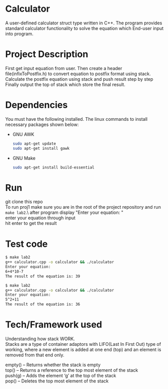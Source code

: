 # Calculator
A user-defined calculator struct type written in C++. The program provides standard calculator functionality to solve the equation which End-user input into program.

# Project Description
First get input equation from user. Then create a header file(infixToPostfix.h) to convert equation to postfix format using stack.\
Calculate the postfix equation using stack and push result step by step\
Finally output the top of stack which store the final result.

# Dependencies 

You must have the following installed. The linux commands to install necessary packages shown below: 

* GNU AWK
  ```sh
  sudo apt-get update
  sudo apt-get install gawk
  ```
* GNU Make
  ```sh
  sudo apt-get install build-essential
  ```

# Run
git clone this repo\
To run proj1 make sure you are in the root of the project repository and run `make lab2`.\ 
after program display "Enter your equation: "\
enter your equation through input\
hit enter to get the result

# Test code
```sh
$ make lab2
g++ calculator.cpp -o calculator && ./calculator
Enter your equation: 
6+4*10-7
The result of the equation is: 39
```
```sh
$ make lab2
g++ calculator.cpp -o calculator && ./calculator
Enter your equation:
5^2+11
The result of the equation is: 36
```

# Tech/Framework used
Understanding how stack WORK.\
Stacks are a type of container adaptors with LIFO(Last In First Out) type of working, where a new element is added at one end (top) and an element is removed from that end only. 

empty() – Returns whether the stack is empty\
top() – Returns a reference to the top most element of the stack \
push(g) – Adds the element ‘g’ at the top of the stack\
pop() – Deletes the top most element of the stack 

